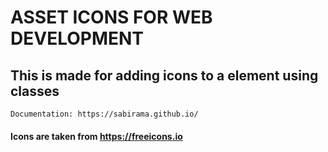 # ASSET ICONS FOR WEB DEVELOPMENT

## This is made for adding icons to a element using classes
    Documentation: https://sabirama.github.io/
#### Icons are taken from https://freeicons.io
